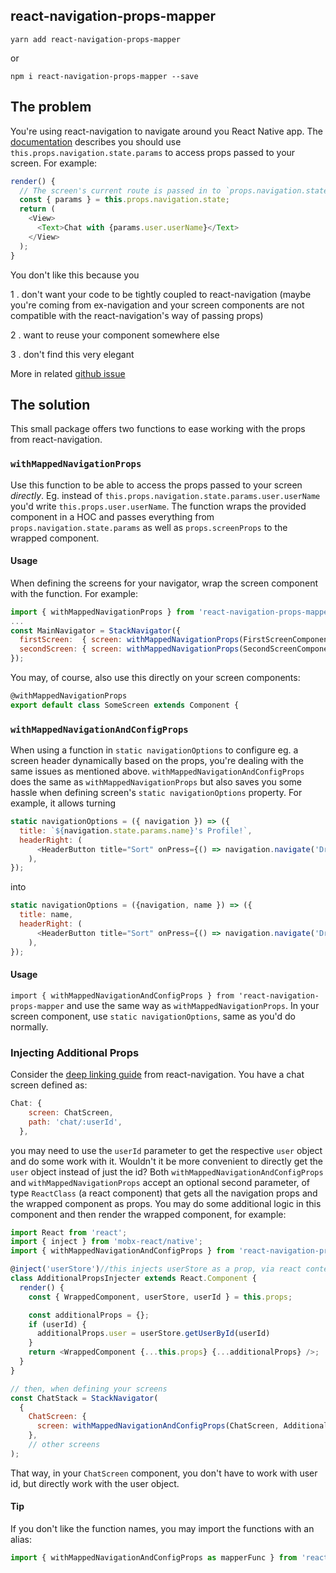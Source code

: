 ## react-navigation-props-mapper

`yarn add react-navigation-props-mapper`

or

`npm i react-navigation-props-mapper --save`


## The problem
You're using react-navigation to navigate around you React Native app. The [documentation](https://reactnavigation.org/docs/intro/#Passing-params) describes you should use `this.props.navigation.state.params` to access props passed to your screen. For example:

```js
render() {
  // The screen's current route is passed in to `props.navigation.state`:
  const { params } = this.props.navigation.state;
  return (
    <View>
      <Text>Chat with {params.user.userName}</Text>
    </View>
  );
}
```

You don't like this because you

1 . don't want your code to be tightly coupled to react-navigation (maybe you're coming from ex-navigation and your screen components are not compatible with the react-navigation's way of passing props)

2 . want to reuse your component somewhere else

3 . don't find this very elegant

More in related [github issue](https://github.com/react-community/react-navigation/issues/935)

## The solution
This small package offers two functions to ease working with the props from react-navigation.
 
### `withMappedNavigationProps`
Use this function to be able to access the props passed to your screen *directly*. Eg. instead of `this.props.navigation.state.params.user.userName` you'd write `this.props.user.userName`. The function wraps the provided component in a HOC and passes everything from `props.navigation.state.params` as well as `props.screenProps` to the wrapped component.

#### Usage
When defining the screens for your navigator, wrap the screen component with the function. For example:

```js
import { withMappedNavigationProps } from 'react-navigation-props-mapper'
...
const MainNavigator = StackNavigator({
  firstScreen:  { screen: withMappedNavigationProps(FirstScreenComponent) },
  secondScreen: { screen: withMappedNavigationProps(SecondScreenComponent) },
});
```

You may, of course, also use this directly on your screen components:

```js
@withMappedNavigationProps
export default class SomeScreen extends Component {
```

### `withMappedNavigationAndConfigProps`
When using a function in `static navigationOptions` to configure eg. a screen header dynamically based on the props, you're dealing with the same issues as mentioned above. `withMappedNavigationAndConfigProps` does the same as `withMappedNavigationProps` but also saves you some hassle when defining screen's `static navigationOptions` property. For example, it allows turning

```js
static navigationOptions = ({ navigation }) => ({
  title: `${navigation.state.params.name}'s Profile!`,
  headerRight: (
      <HeaderButton title="Sort" onPress={() => navigation.navigate('DrawerOpen')} />
    ),
});
```
into
```js
static navigationOptions = ({navigation, name }) => ({
  title: name,
  headerRight: (
      <HeaderButton title="Sort" onPress={() => navigation.navigate('DrawerOpen')} />
    ),
});
```


#### Usage
`import { withMappedNavigationAndConfigProps } from 'react-navigation-props-mapper` and use the same way as `withMappedNavigationProps`. In your screen component, use `static navigationOptions`, same as you'd do normally.


### Injecting Additional Props
Consider the [deep linking guide](https://reactnavigation.org/docs/guides/linking#Configuration) from react-navigation.
You have a chat screen defined as:

```js
Chat: {
    screen: ChatScreen,
    path: 'chat/:userId',
  },
```

you may need to use the `userId` parameter to get the respective `user` object and do some work with it. Wouldn't it be more convenient to directly get the `user` object instead of just the id? Both `withMappedNavigationAndConfigProps` and `withMappedNavigationProps` accept an optional second parameter, of type `ReactClass` (a react component) that gets all the navigation props and the wrapped component as props. You may do some additional logic in this component and then render the wrapped component, for example:

```js
import React from 'react';
import { inject } from 'mobx-react/native';
import { withMappedNavigationAndConfigProps } from 'react-navigation-props-mapper';

@inject('userStore')//this injects userStore as a prop, via react context
class AdditionalPropsInjecter extends React.Component {
  render() {
    const { WrappedComponent, userStore, userId } = this.props;

    const additionalProps = {};
    if (userId) {
      additionalProps.user = userStore.getUserById(userId)
    }
    return <WrappedComponent {...this.props} {...additionalProps} />;
  }
}

// then, when defining your screens
const ChatStack = StackNavigator(
  {
    ChatScreen: {
      screen: withMappedNavigationAndConfigProps(ChatScreen, AdditionalPropsInjecter),
    },
    // other screens
);

```

That way, in your `ChatScreen` component, you don't have to work with user id, but directly work with the user object.

#### Tip

If you don't like the function names, you may import the functions with an alias: 

```js
import { withMappedNavigationAndConfigProps as mapperFunc } from 'react-navigation-props-mapper';
```


